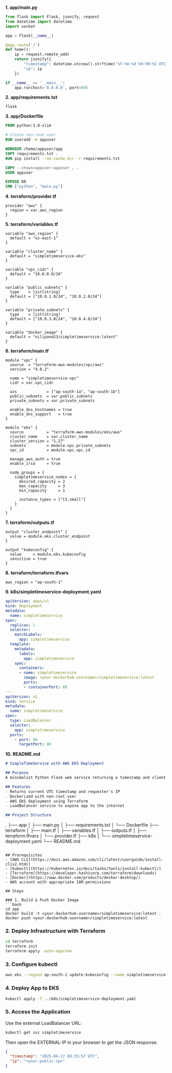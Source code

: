 **1. app/main.py**
```python
from flask import Flask, jsonify, request
from datetime import datetime
import socket

app = Flask(__name__)

@app.route('/')
def home():
    ip = request.remote_addr
    return jsonify({
        "timestamp": datetime.utcnow().strftime('%Y-%m-%d %H:%M:%S UTC'),
        "ip": ip
    })

if __name__ == '__main__':
    app.run(host='0.0.0.0', port=80)
```

**2. app/requirements.txt**
```
flask
```

**3. app/Dockerfile**
```Dockerfile
FROM python:3.9-slim

# Create non-root user
RUN useradd -m appuser

WORKDIR /home/appuser/app
COPY requirements.txt .
RUN pip install --no-cache-dir -r requirements.txt

COPY --chown=appuser:appuser . .
USER appuser

EXPOSE 80
CMD ["python", "main.py"]
```

**4. terraform/provider.tf**
```hcl
provider "aws" {
  region = var.aws_region
}
```

**5. terraform/variables.tf**
```hcl
variable "aws_region" {
  default = "us-east-1"
}

variable "cluster_name" {
  default = "simpletimeservice-eks"
}

variable "vpc_cidr" {
  default = "10.0.0.0/16"
}

variable "public_subnets" {
  type    = list(string)
  default = ["10.0.1.0/24", "10.0.2.0/24"]
}

variable "private_subnets" {
  type    = list(string)
  default = ["10.0.3.0/24", "10.0.4.0/24"]
}

variable "docker_image" {
  default = "nilipane23/simpletimeservice:latest"
}
```

**6. terraform/main.tf**
```hcl
module "vpc" {
  source  = "terraform-aws-modules/vpc/aws"
  version = "4.0.2"

  name = "simpletimeservice-vpc"
  cidr = var.vpc_cidr

  azs             = ["ap-south-1a", "ap-south-1b"]
  public_subnets  = var.public_subnets
  private_subnets = var.private_subnets

  enable_dns_hostnames = true
  enable_dns_support   = true
}

module "eks" {
  source          = "terraform-aws-modules/eks/aws"
  cluster_name    = var.cluster_name
  cluster_version = "1.27"
  subnets         = module.vpc.private_subnets
  vpc_id          = module.vpc.vpc_id

  manage_aws_auth = true
  enable_irsa     = true

  node_groups = {
    simpletimeservice_nodes = {
      desired_capacity = 2
      max_capacity     = 3
      min_capacity     = 1

      instance_types = ["t3.small"]
    }
  }
}
```

**7. terraform/outputs.tf**
```hcl
output "cluster_endpoint" {
  value = module.eks.cluster_endpoint
}

output "kubeconfig" {
  value     = module.eks.kubeconfig
  sensitive = true
}
```

**8. terraform/terraform.tfvars**
```hcl
aws_region = "ap-south-1"
```

**9. k8s/simpletimeservice-deployment.yaml**
```yaml
apiVersion: apps/v1
kind: Deployment
metadata:
  name: simpletimeservice
spec:
  replicas: 1
  selector:
    matchLabels:
      app: simpletimeservice
  template:
    metadata:
      labels:
        app: simpletimeservice
    spec:
      containers:
      - name: simpletimeservice
        image: <your-dockerhub-username>/simpletimeservice:latest
        ports:
        - containerPort: 80
---
apiVersion: v1
kind: Service
metadata:
  name: simpletimeservice
spec:
  type: LoadBalancer
  selector:
    app: simpletimeservice
  ports:
    - port: 80
      targetPort: 80
```

**10. README.md**
```markdown
# SimpleTimeService with AWS EKS Deployment

## Purpose
A minimalist Python Flask web service returning a timestamp and client IP address. Deployed on AWS EKS using Terraform and exposed via LoadBalancer.

## Features
- Returns current UTC timestamp and requester's IP
- Dockerized with non-root user
- AWS EKS deployment using Terraform
- LoadBalancer service to expose app to the internet

## Project Structure
```
.
├── app
│   ├── main.py
│   ├── requirements.txt
│   └── Dockerfile
├── terraform
│   ├── main.tf
│   ├── variables.tf
│   ├── outputs.tf
│   ├── terraform.tfvars
│   └── provider.tf
├── k8s
│   └── simpletimeservice-deployment.yaml
└── README.md
```

## Prerequisites
- [AWS CLI](https://docs.aws.amazon.com/cli/latest/userguide/install-cliv2.html)
- [kubectl](https://kubernetes.io/docs/tasks/tools/install-kubectl/)
- [Terraform](https://developer.hashicorp.com/terraform/downloads)
- [Docker](https://www.docker.com/products/docker-desktop/)
- AWS account with appropriate IAM permissions

## Steps

### 1. Build & Push Docker Image
```bash
cd app
docker build -t <your-dockerhub-username>/simpletimeservice:latest .
docker push <your-dockerhub-username>/simpletimeservice:latest
```

### 2. Deploy Infrastructure with Terraform
```bash
cd terraform
terraform init
terraform apply -auto-approve
```

### 3. Configure kubectl
```bash
aws eks --region ap-south-1 update-kubeconfig --name simpletimeservice-eks
```

### 4. Deploy App to EKS
```bash
kubectl apply -f ../k8s/simpletimeservice-deployment.yaml
```

### 5. Access the Application
Use the external LoadBalancer URL:
```bash
kubectl get svc simpletimeservice
```
Then open the EXTERNAL-IP in your browser to get the JSON response:
```json
{
  "timestamp": "2025-04-17 08:35:57 UTC",
  "ip": "<your-public-ip>"
}
```
